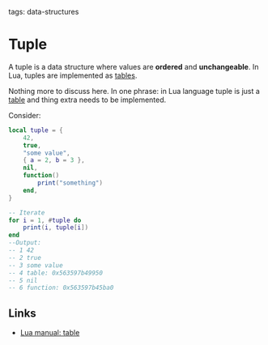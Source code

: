 <!-- Description: Tuple is a data structure where values are ordered and unchangeable. In Lua, tuples are implemented as tables. -->

tags: data-structures

# Tuple

A tuple is a data structure where values are **ordered** and **unchangeable**.
In Lua, tuples are implemented as [tables](https://www.lua.org/manual/5.4/manual.html#6.6).

Nothing more to discuss here. In one phrase: in Lua language tuple is just a
[table](https://www.lua.org/manual/5.4/manual.html#6.6) and thing extra needs to
be implemented.

Consider:

```lua
local tuple = {
	42,
	true,
	"some value",
	{ a = 2, b = 3 },
	nil,
	function()
		print("something")
	end,
}

-- Iterate
for i = 1, #tuple do
	print(i, tuple[i])
end
--Output:
-- 1 42
-- 2 true
-- 3 some value 
-- 4 table: 0x563597b49950 
-- 5 nil
-- 6 function: 0x563597b45ba0
```

## Links

- [Lua manual: table](https://www.lua.org/manual/5.4/manual.html#6.6)